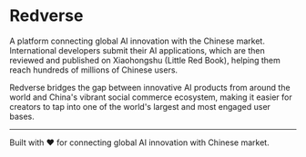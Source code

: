# Redverse

A platform connecting global AI innovation with the Chinese market. International developers submit their AI applications, which are then reviewed and published on Xiaohongshu (Little Red Book), helping them reach hundreds of millions of Chinese users.

Redverse bridges the gap between innovative AI products from around the world and China's vibrant social commerce ecosystem, making it easier for creators to tap into one of the world's largest and most engaged user bases.

---

Built with ❤️ for connecting global AI innovation with Chinese market.